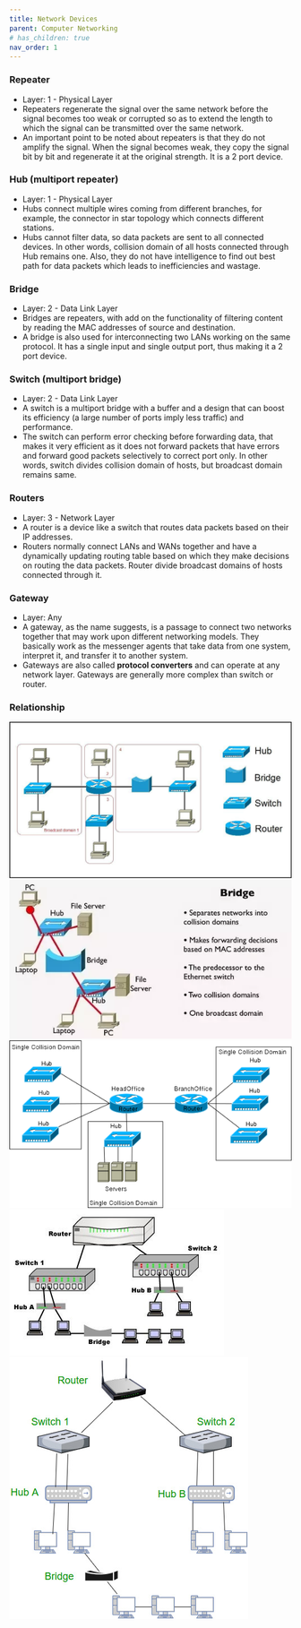 ```yaml
---
title: Network Devices
parent: Computer Networking
# has_children: true
nav_order: 1
---
```


### Repeater
- Layer: 1 - Physical Layer
- Repeaters regenerate the signal over the same network before the signal becomes too weak or corrupted so as to extend the length to which the signal can be transmitted over the same network.
- An important point to be noted about repeaters is that they do not amplify the signal. When the signal becomes weak, they copy the signal bit by bit and regenerate it at the original strength. It is a 2 port device. 

### Hub (multiport repeater)
- Layer: 1 - Physical Layer
- Hubs connect multiple wires coming from different branches, for example, the connector in star topology which connects different stations.
- Hubs cannot filter data, so data packets are sent to all connected devices.  In other words, collision domain of all hosts connected through Hub remains one.  Also, they do not have intelligence to find out best path for data packets which leads to inefficiencies and wastage.

### Bridge
- Layer: 2 - Data Link Layer
- Bridges are repeaters, with add on the functionality of filtering content by reading the MAC addresses of source and destination. 
- A bridge is also used for interconnecting two LANs working on the same protocol. It has a single input and single output port, thus making it a 2 port device.
  
### Switch (multiport bridge)
- Layer: 2 - Data Link Layer
- A switch is a multiport bridge with a buffer and a design that can boost its efficiency (a large number of ports imply less traffic) and performance. 
- The switch can perform error checking before forwarding data, that makes it very efficient as it does not forward packets that have errors and forward good packets selectively to correct port only.  In other words, switch divides collision domain of hosts, but broadcast domain remains same. 

### Routers
- Layer: 3 - Network Layer
- A router is a device like a switch that routes data packets based on their IP addresses. 
- Routers normally connect LANs and WANs together and have a dynamically updating routing table based on which they make decisions on routing the data packets. Router divide broadcast domains of hosts connected through it.

### Gateway
- Layer: Any
- A gateway, as the name suggests, is a passage to connect two networks together that may work upon different networking models. They basically work as the messenger agents that take data from one system, interpret it, and transfer it to another system. 
- Gateways are also called **protocol converters** and can operate at any network layer. Gateways are generally more complex than switch or router.

### Relationship

![](assets/networkdevices1.jpg)
![](assets/networkdevices2.png)
![](assets/networkdevices3.png)
![](assets/networkdevices4.jpg)
![](assets/networkdevices5.jpg)